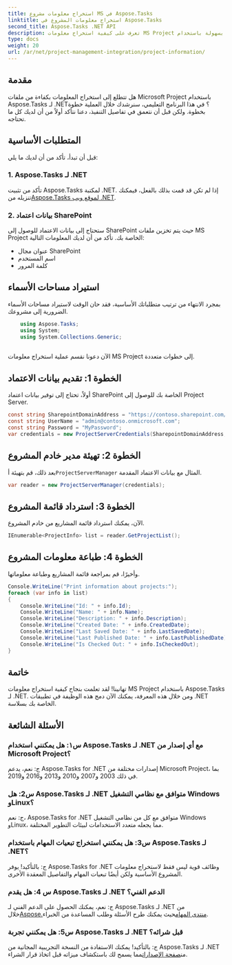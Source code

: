 ```yaml
---
title: استخراج معلومات مشروع MS في Aspose.Tasks
linktitle: استخراج معلومات المشروع في Aspose.Tasks
second_title: Aspose.Tasks .NET API
description: تعرف على كيفية استخراج معلومات MS Project بسهولة باستخدام Aspose.Tasks لـ .NET. انغمس في برنامجنا التعليمي الشامل.
type: docs
weight: 20
url: /ar/net/project-management-integration/project-information/
---
```

## مقدمة
هل تتطلع إلى استخراج المعلومات بكفاءة من ملفات Microsoft Project باستخدام Aspose.Tasks لـ .NET؟ في هذا البرنامج التعليمي، سنرشدك خلال العملية خطوة بخطوة. ولكن قبل أن نتعمق في تفاصيل التنفيذ، دعنا نتأكد أولاً من أن لديك كل ما تحتاجه.
## المتطلبات الأساسية
قبل أن تبدأ، تأكد من أن لديك ما يلي:
### 1. Aspose.Tasks لـ .NET
 تأكد من تثبيت Aspose.Tasks لمكتبة .NET. إذا لم تكن قد قمت بذلك بالفعل، فيمكنك تنزيله من[Aspose.Tasks لموقع ويب .NET](https://releases.aspose.com/tasks/net/).
### 2. بيانات اعتماد SharePoint
ستحتاج إلى بيانات الاعتماد للوصول إلى SharePoint حيث يتم تخزين ملفات MS Project الخاصة بك. تأكد من أن لديك المعلومات التالية:
- عنوان مجال SharePoint
- اسم المستخدم
- كلمة المرور
## استيراد مساحات الأسماء
بمجرد الانتهاء من ترتيب متطلباتك الأساسية، فقد حان الوقت لاستيراد مساحات الأسماء الضرورية إلى مشروعك.
```csharp
    using Aspose.Tasks;
    using System;
    using System.Collections.Generic;
    
```
الآن دعونا نقسم عملية استخراج معلومات MS Project إلى خطوات متعددة.
## الخطوة 1: تقديم بيانات الاعتماد
أولاً، تحتاج إلى توفير بيانات اعتماد SharePoint الخاصة بك للوصول إلى Project Server.
```csharp
const string SharepointDomainAddress = "https://contoso.sharepoint.com/sites/pwa";
const string UserName = "admin@contoso.onmicrosoft.com";
const string Password = "MyPassword";
var credentials = new ProjectServerCredentials(SharepointDomainAddress, UserName, Password);
```
## الخطوة 2: تهيئة مدير خادم المشروع
 بعد ذلك، قم بتهيئة أ`ProjectServerManager` المثال مع بيانات الاعتماد المقدمة.
```csharp
var reader = new ProjectServerManager(credentials);
```
## الخطوة 3: استرداد قائمة المشروع
الآن، يمكنك استرداد قائمة المشاريع من خادم المشروع.
```csharp
IEnumerable<ProjectInfo> list = reader.GetProjectList();
```
## الخطوة 4: طباعة معلومات المشروع
وأخيرًا، قم بمراجعة قائمة المشاريع وطباعة معلوماتها.
```csharp
Console.WriteLine("Print information about projects:");
foreach (var info in list)
{
    Console.WriteLine("Id: " + info.Id);
    Console.WriteLine("Name: " + info.Name);
    Console.WriteLine("Description: " + info.Description);
    Console.WriteLine("Created Date: " + info.CreatedDate);
    Console.WriteLine("Last Saved Date: " + info.LastSavedDate);
    Console.WriteLine("Last Published Date: " + info.LastPublishedDate);
    Console.WriteLine("Is Checked Out: " + info.IsCheckedOut);
}
```
## خاتمة
تهانينا! لقد تعلمت بنجاح كيفية استخراج معلومات MS Project باستخدام Aspose.Tasks لـ .NET. ومن خلال هذه المعرفة، يمكنك الآن دمج هذه الوظيفة في تطبيقات .NET الخاصة بك بسلاسة.
## الأسئلة الشائعة
### س١: هل يمكنني استخدام Aspose.Tasks لـ .NET مع أي إصدار من Microsoft Project؟
ج: نعم، يدعم Aspose.Tasks for .NET إصدارات مختلفة من Microsoft Project، بما في ذلك 2003 و2007 و2010 و2013 و2016 و2019.
### س2: هل Aspose.Tasks لـ .NET متوافق مع نظامي التشغيل Windows وLinux؟
ج: نعم، Aspose.Tasks for .NET متوافق مع كل من نظامي التشغيل Windows وLinux، مما يجعله متعدد الاستخدامات لبيئات التطوير المختلفة.
### س3: هل يمكنني استخراج تبعيات المهام باستخدام Aspose.Tasks لـ .NET؟
ج: بالتأكيد! يوفر Aspose.Tasks for .NET وظائف قوية ليس فقط لاستخراج معلومات المشروع الأساسية ولكن أيضًا تبعيات المهام والتفاصيل المعقدة الأخرى.
### س 4: هل يقدم Aspose.Tasks لـ .NET الدعم الفني؟
 ج: نعم، يمكنك الحصول على الدعم الفني لـ Aspose.Tasks لـ .NET من خلال[Aspose.منتدى المهام](https://forum.aspose.com/c/tasks/15)حيث يمكنك طرح الأسئلة وطلب المساعدة من الخبراء.
### س5: هل يمكنني تجربة Aspose.Tasks لـ .NET قبل شرائه؟
 ج: بالتأكيد! يمكنك الاستفادة من النسخة التجريبية المجانية من Aspose.Tasks لـ .NET من[صفحة الإصدارات](https://releases.aspose.com/)مما يسمح لك باستكشاف ميزاته قبل اتخاذ قرار الشراء.